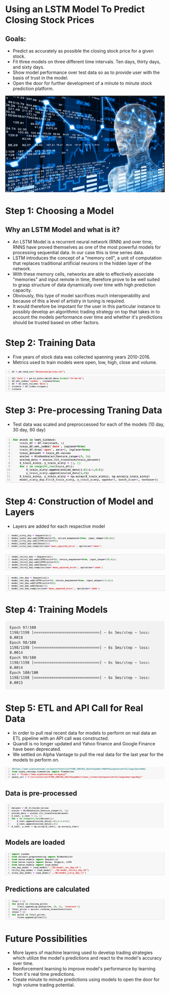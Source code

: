 
# Using an LSTM Model To Predict Closing Stock Prices




## Goals:

-  Predict as accurately as possible the closing stock price for a given stock.
-  Fit three models on three different time intervals. Ten days, thirty days, and sixty days. 
-  Show model performance over test data so as to provide user with the basis of trust in the model.
-  Open the door for further development of a minute to minute stock prediction platform. 


![Screen Shot](images/AI_Stock.png)
      

# Step 1: Choosing a Model

## Why an LSTM Model and what is it?

- An LSTM Model is a recurrent neural network (RNN) and over time, RNNS have proved themselves as one of the most powerful models for processing sequential data. In our case this is time series data.
- LSTM introduces the concept of a  "memory cell", a unit of computation that replaces traditional artificial neurons in the hidden layer of the network. 
- With these memory cells, networks are able to effectively associate "memories" and input remote in time, therefore prove to be well suited to grasp structure of data dynamically over time with high prediction capacity.
- Obviously, this type of model sacrifices much interoperability and because of this a level of artistry in tuning is required. 
- It would therefore be impotant for the user in this particular instance to possibly develop an algorithmic trading strategy on top that takes in to account the models performance over time and whether it's predictions should be trusted based on other factors.   







# Step 2: Training Data

- Five years of stock data was collected spanning years 2010-2016.
- Metrics used to train models were open, low, high, close and volume.

![Screen%20Shot%202019-03-29%20at%204.57.40%20PM.png](images/Read_data.png) 

# Step 3: Pre-processing Traning Data

- Test data was scaled and preproccessed for each of the models (10 day, 30 day, 60 day) 

![Screen%20Shot%202019-03-29%20at%205.01.35%20PM.png](images/Data_Pre-processing.png)

# Step 4: Construction of Model and Layers 

- Layers are added for each respective model

![Screen%20Shot%202019-03-29%20at%205.03.52%20PM.png](images/Model_layers_sixty.png)

![Screen%20Shot%202019-03-29%20at%205.04.24%20PM.png](images/Model_layers_thirty.png)

![Screen%20Shot%202019-03-29%20at%205.04.59%20PM.png](images/Model_layers_ten.png)

# Step 4: Training Models

![Screen%20Shot%202019-03-29%20at%205.09.20%20PM.png](images/Model_training.png)

# Step 5: ETL and API Call for Real Data

- In order to pull real recent data for models to perform on real data an ETL pipeline with an API call was constructed.
- Quandl is no longer updated and Yahoo finance and Google Finance have been deprecated.
- We settled on Alpha Vantage to pull the real data for the last year for the models to perform on. 


![Screen%20Shot%202019-03-29%20at%205.14.14%20PM.png](images/Alpha_vantage_api.png)

## Data is pre-processed 

![Screen%20Shot%202019-03-29%20at%205.16.34%20PM.png](images/Data_Pre-processing_2.png)

## Models are loaded

![Screen%20Shot%202019-03-29%20at%205.17.48%20PM.png](images/Load_model.png)

## Predictions are calculated 

![Screen%20Shot%202019-03-29%20at%205.18.46%20PM.png](images/Making_predictions.png)

# Future Possibilities 

- More layers of machine learning used to develop trading strategies which utilize the model's predictions and react to the model's accuracy over time.
- Reinforcement learning to improve model's performance by learning from it's real time predictions.
- Create minute to minute predictions using models to open the door for high volume trading potential.
